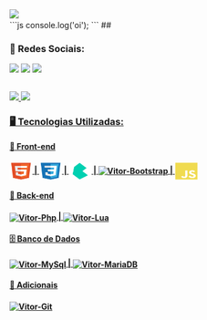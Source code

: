 <div>
   <img src="https://cdn.discordapp.com/attachments/890042596112601120/969571781281206343/capagithub2.png">
<div>
   ```js
      console.log('oi');
   ```
##

<h3>📱 Redes Sociais:</h3>
   
<div> 
  <a href="https://www.youtube.com/c/HalZz" target="_blank"><img src="https://img.shields.io/badge/YouTube-FF0000?style=for-the-badge&logo=youtube&logoColor=white" target="_blank"></a>
  <a href="https://www.instagram.com/vitorlbarroso/" target="_blank"><img src="https://img.shields.io/badge/-Instagram-%23E4405F?style=for-the-badge&logo=instagram&logoColor=white" target="_blank"></a>
  <a href="https://www.linkedin.com/in/vitorlbarroso2004/" target="_blank"><img src="https://camo.githubusercontent.com/c00f87aeebbec37f3ee0857cc4c20b21fefde8a96caf4744383ebfe44a47fe3f/68747470733a2f2f696d672e736869656c64732e696f2f62616467652f2d4c696e6b6564496e2d2532333030373742353f7374796c653d666f722d7468652d6261646765266c6f676f3d6c696e6b6564696e266c6f676f436f6c6f723d7768697465" target="_blank"></a>
</div>

##

<div>
  <a href="https://github.com/vitorlbarroso">
  <img height="150em" src="https://github-readme-stats.vercel.app/api?username=vitorlbarroso&show_icons=true&theme=radical&include_all_commits=true&count_private=true"/>
  <img height="150em" src="https://github-readme-stats.vercel.app/api/top-langs/?username=vitorlbarroso&layout=compact&langs_count=7&theme=radical"/>
</div>
  
<div style="display: inline_block">
  <h3>🖥 Tecnologias Utilizadas:</h3>
  
  <h4>🎨 Front-end<h4>
    
  <img align="center" alt="Vitor-HTML" height="30" width="40" src="https://raw.githubusercontent.com/devicons/devicon/master/icons/html5/html5-original.svg"> |
  <img align="center" alt="Vitor-CSS" height="30" width="40" src="https://raw.githubusercontent.com/devicons/devicon/master/icons/css3/css3-original.svg"> |
  <img align="center" alt="Vitor-Bulma" height="30" width="40" src="https://raw.githubusercontent.com/github/explore/ad9cd7e959a88047c830c3a9cc4e9ffcf5e644f7/topics/bulma/bulma.png"> | 
  <img align="center" alt="Vitor-Bootstrap" height="30" width="40" src="https://upload.wikimedia.org/wikipedia/commons/thumb/b/b2/Bootstrap_logo.svg/512px-Bootstrap_logo.svg.png">  |
  <img align="center" alt="Vitor-Js" height="30" width="40" src="https://raw.githubusercontent.com/devicons/devicon/master/icons/javascript/javascript-plain.svg">
    
  <h4>🧱 Back-end<h4>
    
  <img align="center" alt="Vitor-Php" height="25" width="45" src="https://upload.wikimedia.org/wikipedia/commons/thumb/2/27/PHP-logo.svg/2560px-PHP-logo.svg.png"> |
  <img align="center" alt="Vitor-Lua" height="35" width="35" src="https://upload.wikimedia.org/wikipedia/commons/thumb/c/cf/Lua-Logo.svg/520px-Lua-Logo.svg.png">
   
  <h4>🗄 Banco de Dados<h4>
   
  <img align="center" alt="Vitor-MySql" height="35" width="48" src="https://marcas-logos.net/wp-content/uploads/2020/11/MySQL-logo.png"> |
  <img align="center" alt="Vitor-MariaDB" height="35" width="48" src="https://www.mobileatom.net/wp-content/uploads/2020/06/mariadb-e1592314921352.png">
    
  <h4>🧮 Adicionais<h4>
    
  <img align="center" alt="Vitor-Git" height="30" width="30" src="https://git-scm.com/images/logos/downloads/Git-Icon-1788C.png">
     
</div>
